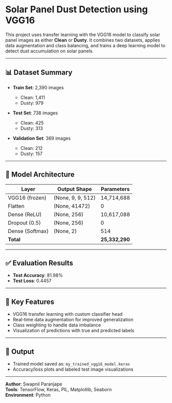 # Solar Panel Dust Detection using VGG16

This project uses transfer learning with the VGG16 model to classify solar panel images as either **Clean** or **Dusty**. It combines two datasets, applies data augmentation and class balancing, and trains a deep learning model to detect dust accumulation on solar panels.

---

## 📊 Dataset Summary

- **Train Set**: 2,390 images  
  - Clean: 1,411  
  - Dusty: 979

- **Test Set**: 738 images  
  - Clean: 425  
  - Dusty: 313

- **Validation Set**: 369 images  
  - Clean: 212  
  - Dusty: 157

---

## 🧠 Model Architecture

| Layer         | Output Shape     | Parameters |
|---------------|------------------|------------|
| VGG16 (frozen)| (None, 9, 9, 512)| 14,714,688 |
| Flatten       | (None, 41472)    | 0          |
| Dense (ReLU)  | (None, 256)      | 10,617,088 |
| Dropout (0.5) | (None, 256)      | 0          |
| Dense (Softmax)| (None, 2)       | 514        |
| **Total**     |                  | **25,332,290** |

---

## ✅ Evaluation Results

- **Test Accuracy**: 81.98%  
- **Test Loss**: 0.4457

---

## 🔧 Key Features

- VGG16 transfer learning with custom classifier head
- Real-time data augmentation for improved generalization
- Class weighting to handle data imbalance
- Visualization of predictions with true and predicted labels

---

## 💾 Output

- Trained model saved as: `my_trained_vgg16_model.keras`
- Accuracy/loss plots and labeled test image visualizations

---


**Author**: Swapnil Paranjape  
**Tools**: TensorFlow, Keras, PIL, Matplotlib, Seaborn  
**Environment**: Python

